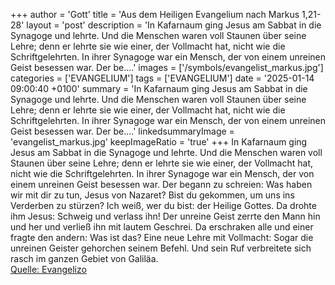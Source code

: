 +++
author = 'Gott'
title = 'Aus dem Heiligen Evangelium nach Markus 1,21-28'
layout = 'post'
description = 'In Kafarnaum ging Jesus am Sabbat in die Synagoge und lehrte. Und die Menschen waren voll Staunen über seine Lehre; denn er lehrte sie wie einer, der Vollmacht hat, nicht wie die Schriftgelehrten. In ihrer Synagoge war ein Mensch, der von einem unreinen Geist besessen war. Der be....'
images = ['/symbols/evangelist_markus.jpg']
categories = ['EVANGELIUM']
tags = ['EVANGELIUM']
date = '2025-01-14 09:00:40 +0100'
summary = 'In Kafarnaum ging Jesus am Sabbat in die Synagoge und lehrte. Und die Menschen waren voll Staunen über seine Lehre; denn er lehrte sie wie einer, der Vollmacht hat, nicht wie die Schriftgelehrten. In ihrer Synagoge war ein Mensch, der von einem unreinen Geist besessen war. Der be....'
linkedsummaryImage = 'evangelist_markus.jpg'
keepImageRatio = 'true'
+++
In Kafarnaum ging Jesus am Sabbat in die Synagoge und lehrte.
Und die Menschen waren voll Staunen über seine Lehre; denn er lehrte sie wie einer, der Vollmacht hat, nicht wie die Schriftgelehrten.
In ihrer Synagoge war ein Mensch, der von einem unreinen Geist besessen war. Der begann zu schreien:
Was haben wir mit dir zu tun, Jesus von Nazaret? Bist du gekommen, um uns ins Verderben zu stürzen? Ich weiß, wer du bist: der Heilige Gottes.<!--more-->
Da drohte ihm Jesus: Schweig und verlass ihn!
Der unreine Geist zerrte den Mann hin und her und verließ ihn mit lautem Geschrei.
Da erschraken alle und einer fragte den andern: Was ist das? Eine neue Lehre mit Vollmacht: Sogar die unreinen Geister gehorchen seinem Befehl.
Und sein Ruf verbreitete sich rasch im ganzen Gebiet von Galiläa.<br> [Quelle: Evangelizo](https://evangeliumtagfuertag.org/DE/gospel)